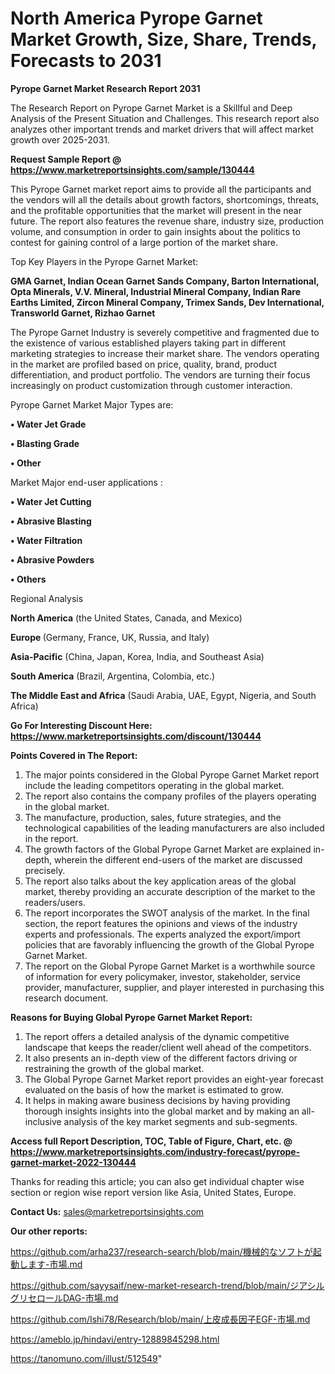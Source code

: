 # North America Pyrope Garnet Market Growth, Size, Share, Trends, Forecasts to 2031

<strong>Pyrope Garnet Market Research Report 2031</strong>

The Research Report on Pyrope Garnet Market is a Skillful and Deep Analysis of the Present Situation and Challenges. This research report also analyzes other important trends and market drivers that will affect market growth over 2025-2031.

<strong>Request Sample Report @ <a href=https://www.marketreportsinsights.com/sample/130444>https://www.marketreportsinsights.com/sample/130444</a></strong>

This Pyrope Garnet market report aims to provide all the participants and the vendors will all the details about growth factors, shortcomings, threats, and the profitable opportunities that the market will present in the near future. The report also features the revenue share, industry size, production volume, and consumption in order to gain insights about the politics to contest for gaining control of a large portion of the market share.

Top Key Players in the Pyrope Garnet Market:

<strong>GMA Garnet, Indian Ocean Garnet Sands Company, Barton International, Opta Minerals, V.V. Mineral, Industrial Mineral Company, Indian Rare Earths Limited, Zircon Mineral Company, Trimex Sands, Dev International, Transworld Garnet, Rizhao Garnet</strong>

The Pyrope Garnet Industry is severely competitive and fragmented due to the existence of various established players taking part in different marketing strategies to increase their market share. The vendors operating in the market are profiled based on price, quality, brand, product differentiation, and product portfolio. The vendors are turning their focus increasingly on product customization through customer interaction.

Pyrope Garnet Market Major Types are:

<strong>• Water Jet Grade

• Blasting Grade

• Other</strong>

Market Major end-user applications :

<strong>• Water Jet Cutting

• Abrasive Blasting

• Water Filtration

• Abrasive Powders

• Others</strong>

Regional Analysis

</u><strong><b>North America</b></strong> (the United States, Canada, and Mexico)

<strong><b>Europe </b></strong>(Germany, France, UK, Russia, and Italy)

<strong><b>Asia-Pacific</b></strong> (China, Japan, Korea, India, and Southeast Asia)

<strong><b>South America</b></strong> (Brazil, Argentina, Colombia, etc.)

<strong><b>The Middle East and Africa</b></strong> (Saudi Arabia, UAE, Egypt, Nigeria, and South Africa)

<strong>Go For Interesting Discount Here: <a href=https://www.marketreportsinsights.com/discount/130444>https://www.marketreportsinsights.com/discount/130444</a></strong>

<strong>Points Covered in The Report:</strong>
<ol>
  <li>The major points considered in the Global Pyrope Garnet Market report include the leading competitors operating in the global market.</li>
  <li>The report also contains the company profiles of the players operating in the global market.</li>
  <li>The manufacture, production, sales, future strategies, and the technological capabilities of the leading manufacturers are also included in the report.</li>
  <li>The growth factors of the Global Pyrope Garnet Market are explained in-depth, wherein the different end-users of the market are discussed precisely.</li>
  <li>The report also talks about the key application areas of the global market, thereby providing an accurate description of the market to the readers/users.</li>
  <li>The report incorporates the SWOT analysis of the market. In the final section, the report features the opinions and views of the industry experts and professionals. The experts analyzed the export/import policies that are favorably influencing the growth of the Global Pyrope Garnet Market.</li>
  <li>The report on the Global Pyrope Garnet Market is a worthwhile source of information for every policymaker, investor, stakeholder, service provider, manufacturer, supplier, and player interested in purchasing this research document.</li>
</ol>
<strong>Reasons for Buying Global Pyrope Garnet Market Report:</strong>

<ol>
  <li>The report offers a detailed analysis of the dynamic competitive landscape that keeps the reader/client well ahead of the competitors.</li>
  <li>It also presents an in-depth view of the different factors driving or restraining the growth of the global market.</li>
  <li>The Global Pyrope Garnet Market report provides an eight-year forecast evaluated on the basis of how the market is estimated to grow.</li>
  <li>It helps in making aware business decisions by having providing thorough insights insights into the global market and by making an all-inclusive analysis of the key market segments and sub-segments.</li>
</ol>
<strong>Access full Report Description, TOC, Table of Figure, Chart, etc. @ <a href=https://www.marketreportsinsights.com/industry-forecast/pyrope-garnet-market-2022-130444>https://www.marketreportsinsights.com/industry-forecast/pyrope-garnet-market-2022-130444</a></strong>


Thanks for reading this article; you can also get individual chapter wise section or region wise report version like Asia, United States, Europe.

<strong>Contact Us:</strong>
sales@marketreportsinsights.com

<strong>Our other reports:</strong>

<a href=https://github.com/arha237/research-search/blob/main/機械的なソフトが起動します-市場.md>https://github.com/arha237/research-search/blob/main/機械的なソフトが起動します-市場.md</a>

<a href=https://github.com/sayysaif/new-market-research-trend/blob/main/ジアシルグリセロールDAG-市場.md>https://github.com/sayysaif/new-market-research-trend/blob/main/ジアシルグリセロールDAG-市場.md</a>

<a href=https://github.com/Ishi78/Research/blob/main/上皮成長因子EGF-市場.md>https://github.com/Ishi78/Research/blob/main/上皮成長因子EGF-市場.md</a>

<a href=https://ameblo.jp/hindavi/entry-12889845298.html>https://ameblo.jp/hindavi/entry-12889845298.html</a>

<a href=https://tanomuno.com/illust/512549>https://tanomuno.com/illust/512549</a>"
